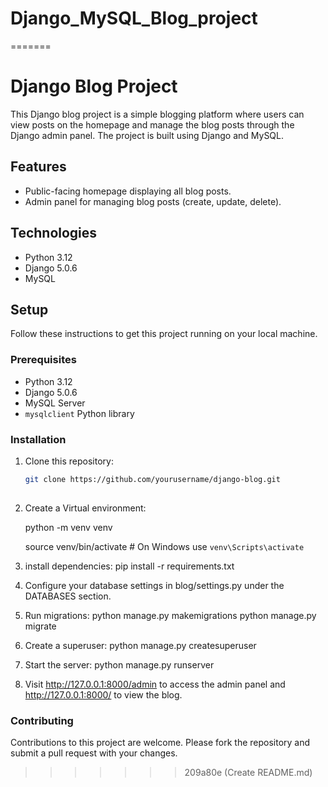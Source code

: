 
# Django_MySQL_Blog_project
=======
# Django Blog Project

This Django blog project is a simple blogging platform where users can view posts on the homepage and manage the blog posts through the Django admin panel. The project is built using Django and MySQL.

## Features

- Public-facing homepage displaying all blog posts.
- Admin panel for managing blog posts (create, update, delete).

## Technologies

- Python 3.12
- Django 5.0.6
- MySQL

## Setup

Follow these instructions to get this project running on your local machine.

### Prerequisites

- Python 3.12
- Django 5.0.6
- MySQL Server
- `mysqlclient` Python library

### Installation

1. Clone this repository:
   ```bash
   git clone https://github.com/yourusername/django-blog.git
 


2. Create a Virtual environment:

   python -m venv venv

    source venv/bin/activate  # On Windows use `venv\Scripts\activate`

4. install dependencies:
     pip install -r requirements.txt

5. Configure your database settings in blog/settings.py under the DATABASES section.

6. Run migrations:
    python manage.py makemigrations
    python manage.py migrate

7. Create a superuser:
  python manage.py createsuperuser

8. Start the server:
  python manage.py runserver

9. Visit http://127.0.0.1:8000/admin to access the admin panel and http://127.0.0.1:8000/ to view the blog.


### Contributing
Contributions to this project are welcome. Please fork the repository and submit a pull request with your changes.
























   


>>>>>>> 209a80e (Create README.md)
